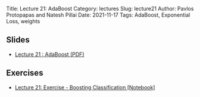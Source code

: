 Title: Lecture 21: AdaBoost
Category: lectures
Slug: lecture21
Author: Pavlos Protopapas and Natesh Pillai
Date: 2021-11-17
Tags: AdaBoost, Exponential Loss, weights

## Slides
- [Lecture 21 : AdaBoost (PDF)]({attach}presentation/AdaBoost.pdf)

## Exercises
- [Lecture 21: Exercise - Boosting Classification [Notebook]]({filename}notebook/adaboost_classifier.ipynb)